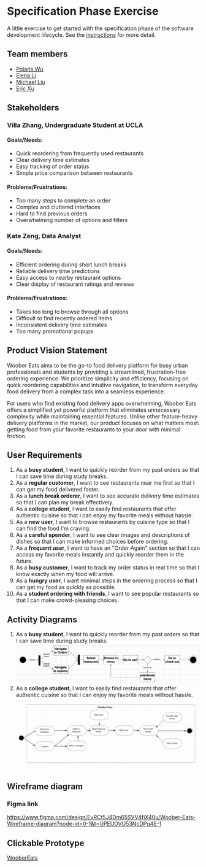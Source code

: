 # Specification Phase Exercise

A little exercise to get started with the specification phase of the software development lifecycle. See the [instructions](instructions.md) for more detail.

## Team members

- [Polaris Wu](https://github.com/Polaris-Wu450)
- [Elena Li](https://github.com/HuixinLi-Elena)
- [Michael Liu](https://github.com/Michaelliu1017)
- [Eric Xu](https://github.com/EricXu1244)

## Stakeholders

### Villa Zhang, Undergraduate Student at UCLA

#### Goals/Needs:

- Quick reordering from frequently used restaurants
- Clear delivery time estimates
- Easy tracking of order status
- Simple price comparison between restaurants

#### Problems/Frustrations:

- Too many steps to complete an order
- Complex and cluttered interfaces
- Hard to find previous orders
- Overwhelming number of options and filters

### Kate Zeng, Data Analyst

#### Goals/Needs:

- Efficient ordering during short lunch breaks
- Reliable delivery time predictions
- Easy access to nearby restaurant options
- Clear display of restaurant ratings and reviews

#### Problems/Frustrations:

- Takes too long to browse through all options
- Difficult to find recently ordered items
- Inconsistent delivery time estimates
- Too many promotional popups

## Product Vision Statement

Woober Eats aims to be the go-to food delivery platform for busy urban professionals and students by providing a streamlined, frustration-free ordering experience. We prioritize simplicity and efficiency, focusing on quick reordering capabilities and intuitive navigation, to transform everyday food delivery from a complex task into a seamless experience.

For users who find existing food delivery apps overwhelming, Woober Eats offers a simplified yet powerful platform that eliminates unnecessary complexity while maintaining essential features. Unlike other feature-heavy delivery platforms in the market, our product focuses on what matters most: getting food from your favorite restaurants to your door with minimal friction.

## User Requirements

1. As a **busy student**, I want to quickly reorder from my past orders so that I can save time during study breaks.
2. As a **regular customer**, I want to see restaurants near me first so that I can get my food delivered faster.
3. As a **lunch break orderer**, I want to see accurate delivery time estimates so that I can plan my break effectively.
4. As a **college student**, I want to easily find restaurants that offer authentic cuisine so that I can enjoy my favorite meals without hassle.
5. As a **new user**, I want to browse restaurants by cuisine type so that I can find the food I'm craving.
6. As a **careful spender**, I want to see clear images and descriptions of dishes so that I can make informed choices before ordering.
7. As a **frequent user**, I want to have an "Order Again" section so that I can access my favorite meals instantly and quickly reorder them in the future.
8. As a **busy customer**, I want to track my order status in real time so that I know exactly when my food will arrive.
9. As a **hungry user**, I want minimal steps in the ordering process so that I can get my food as quickly as possible.
10. As a **student ordering with friends**, I want to see popular restaurants so that I can make crowd-pleasing choices.

## Activity Diagrams

1. As a **busy student**, I want to quickly reorder from my past orders so that I can save time during study breaks.
![UML_busy_student](UML_busy_student_1.3.png)
2. As a **college student**, I want to easily find restaurants that offer authentic cuisine so that I can enjoy my favorite meals without hassle.
![UML_collegeStudents](UML_collegeStudents.png)

## Wireframe diagram
### Figma link
https://www.figma.com/design/EvRCt5J4Dm65SVV4fiX40u/Woober-Eats-Wireframe-diagram?node-id=0-1&t=UPEUOVU53NcDPg4E-1

## Clickable Prototype

[WooberEats](https://www.figma.com/proto/0NY5oPtD1NMwXB0cYLTrbz/Woober-Eats-Team?node-id=4-2&t=e765apebxwg1oja8-1&scaling=scale-down&content-scaling=fixed&page-id=0%3A1&starting-point-node-id=4%3A2)
